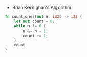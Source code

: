 - Brian Kernighan's Algorithm

```rust
fn count_ones(mut n: i32) -> i32 {
    let mut count = 0;
    while n != 0 {
        n &= n - 1;
        count += 1;
    }
    count
}
```
